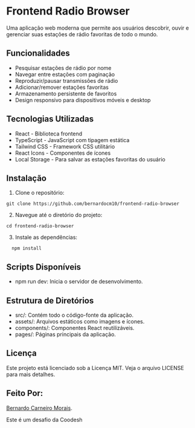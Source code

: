 # Frontend Radio Browser

Uma aplicação web moderna que permite aos usuários descobrir, ouvir e gerenciar suas estações de rádio favoritas de todo o mundo.

## Funcionalidades

- Pesquisar estações de rádio por nome
- Navegar entre estações com paginação
- Reproduzir/pausar transmissões de rádio
- Adicionar/remover estações favoritas
- Armazenamento persistente de favoritos
- Design responsivo para dispositivos móveis e desktop


## Tecnologias Utilizadas

- React - Biblioteca frontend
- TypeScript - JavaScript com tipagem estática
- Tailwind CSS - Framework CSS utilitário
- React Icons - Componentes de ícones
- Local Storage - Para salvar as estações favoritas do usuário

## Instalação

1. Clone o repositório:
  ```
  git clone https://github.com/bernardocm10/frontend-radio-browser
  ```
2. Navegue até o diretório do projeto:
  ```
  cd frontend-radio-browser
  ```
3. Instale as dependências:
```
  npm install
```

## Scripts Disponíveis
- npm run dev: Inicia o servidor de desenvolvimento.

## Estrutura de Diretórios

- src/: Contém todo o código-fonte da aplicação.
- assets/: Arquivos estáticos como imagens e ícones.
- components/: Componentes React reutilizáveis.
- pages/: Páginas principais da aplicação.

## Licença
Este projeto está licenciado sob a Licença MIT. Veja o arquivo LICENSE para mais detalhes.

## Feito Por:

[Bernardo Carneiro Morais](https://github.com/bernardocm10).
> 
Este é um desafio da Coodesh

